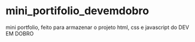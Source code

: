 # mini_portifolio_devemdobro
mini portfolio, feito para armazenar o projeto html, css e javascript do DEV EM DOBRO

